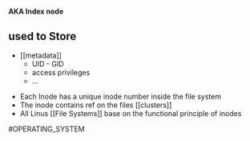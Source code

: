 #### AKA Index node
##  used to Store
- [[metadata]]
	- UID - GID
	- access privileges
	- ...
* Each Inode has a unique inode number inside the file system
* The inode contains ref on the files [[clusters]]
* All Linus [[File Systems]] base on the functional principle of inodes

#OPERATING_SYSTEM 